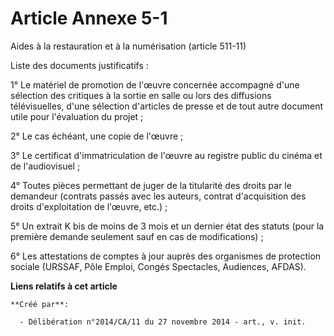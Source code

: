# Article Annexe 5-1

Aides à la restauration et à la numérisation (article 511-11)

Liste des documents justificatifs :

1° Le matériel de promotion de l'œuvre concernée accompagné d'une sélection des critiques à la sortie en salle ou lors des
diffusions télévisuelles, d'une sélection d'articles de presse et de tout autre document utile pour l'évaluation du projet ;

2° Le cas échéant, une copie de l'œuvre ;

3° Le certificat d'immatriculation de l'œuvre au registre public du cinéma et de l'audiovisuel ;

4° Toutes pièces permettant de juger de la titularité des droits par le demandeur (contrats passés avec les auteurs, contrat
d'acquisition des droits d'exploitation de l'œuvre, etc.) ;

5° Un extrait K bis de moins de 3 mois et un dernier état des statuts (pour la première demande seulement sauf en cas de
modifications) ;

6° Les attestations de comptes à jour auprès des organismes de protection sociale (URSSAF, Pôle Emploi, Congés Spectacles,
Audiences, AFDAS).

**Liens relatifs à cet article**

	**Créé par**:

	  - Délibération n°2014/CA/11 du 27 novembre 2014 - art., v. init.
